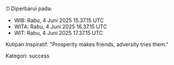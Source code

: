 ⏰ Diperbarui pada:
- WIB: Rabu, 4 Juni 2025 15.37.15 UTC
- WITA: Rabu, 4 Juni 2025 16.37.15 UTC
- WIT: Rabu, 4 Juni 2025 17.37.15 UTC

Kutipan Inspiratif:
"Prosperity makes friends, adversity tries them."


Kategori: success


